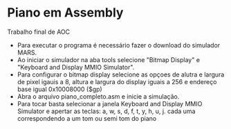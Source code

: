 # Piano em Assembly
Trabalho final de AOC

- Para executar o programa é necessário fazer o download do simulador MARS.
- Ao iniciar o simulador na aba tools selecione "Bitmap Display" e "Keyboard and Display MMIO Simulator".
- Para configurar o bitmap display selecione as opçoes de alutra e largura de pixel igauis a 8, altura e largura do display iguais a 256
e endereço base igual 0x10008000 ($gp)
- Abra o arquivo piano_completo.asm e inicie a simulação.
- Para tocar basta selecionar a janela Keyboard and Display MMIO Simulator e apertar as teclas: a, w, s, d, f, t, y, h, u, j. 
cada uma correspondendo a um tom ou semi tom do piano
